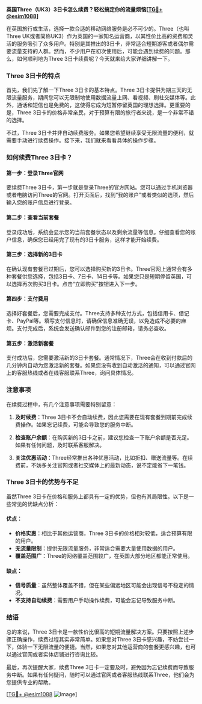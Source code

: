 **英国Three（UK3）3日卡怎么续费？轻松搞定你的流量烦恼[[TG💪+ @esim1088](https://t.me/s/esim1088)]**

在英国旅行或生活，选择一款合适的移动网络服务是必不可少的。Three（也叫Three UK或者简称UK3）作为英国的一家知名运营商，以其性价比高的资费和灵活的服务吸引了众多用户。特别是其推出的3日卡，非常适合短期游客或者偶尔需要流量支持的人群。然而，不少用户在初次使用后，可能会遇到续费的问题。那么，如何顺利地为Three 3日卡续费呢？今天就来给大家详细讲解一下。

### Three 3日卡的特点

首先，我们先了解一下Three 3日卡的基本特点。Three 3日卡提供为期三天的无限流量服务，期间您可以无限制地使用数据流量上网、看视频、刷社交媒体等。此外，通话和短信也是免费的，这使得它成为短暂停留英国的理想选择。更重要的是，Three 3日卡的价格非常亲民，对于预算有限的旅行者来说，是一个非常不错的选择。

不过，Three 3日卡并非自动续费服务。如果您希望继续享受无限流量的便利，就需要手动进行续费操作。接下来，我们就来看看具体的操作步骤。

### 如何续费Three 3日卡？

#### 第一步：登录Three官网
要续费Three 3日卡，第一步就是登录Three的官方网站。您可以通过手机浏览器或者电脑访问Three的官网。打开页面后，找到“我的账户”或者类似的选项，然后输入您的账户信息进行登录。

#### 第二步：查看当前套餐
登录成功后，系统会显示您的当前套餐状态以及剩余流量等信息。仔细查看您的账户信息，确保您已经用完了现有的3日卡服务，这样才能开始续费。

#### 第三步：选择新的3日卡
在确认现有套餐已过期后，您可以选择购买新的3日卡。Three官网上通常会有多种套餐供您选择，包括3日卡、7日卡、14日卡等。如果您只是短期停留英国，可以选择再次购买3日卡。点击“立即购买”按钮进入下一步。

#### 第四步：支付费用
选择好套餐后，您需要完成支付。Three支持多种支付方式，包括信用卡、借记卡、PayPal等。填写支付信息时，请确保信息准确无误，以免造成不必要的麻烦。支付完成后，系统会发送确认邮件到您的注册邮箱，请务必查收。

#### 第五步：激活新套餐
支付成功后，您需要激活新的3日卡套餐。通常情况下，Three会在收到付款后的几分钟内自动为您激活新的套餐。如果您没有收到自动激活的通知，可以通过官网上的客服热线或者在线客服联系Three，询问具体情况。

### 注意事项

在续费过程中，有几个注意事项需要特别留意：

1. **及时续费**：Three 3日卡不会自动续费，因此您需要在现有套餐到期前完成续费操作。如果忘记续费，可能会导致您的服务中断。
   
2. **检查账户余额**：在购买新的3日卡之前，建议您检查一下账户余额是否充足。如果有任何问题，及时联系客服解决。

3. **关注优惠活动**：Three经常推出各种优惠活动，比如折扣、赠送流量等。在续费前，不妨多关注官网或者社交媒体上的最新动态，说不定能省下一笔钱。

### Three 3日卡的优势与不足

虽然Three 3日卡在价格和服务上都具有一定的优势，但也有其局限性。以下是一些常见的优缺点分析：

#### 优点：
- **价格实惠**：相比于其他运营商，Three 3日卡的价格相对较低，适合预算有限的用户。
- **无流量限制**：提供无限流量服务，非常适合需要大量使用数据的用户。
- **覆盖范围广**：Three的网络覆盖范围较广，在英国大部分地区都能正常使用。

#### 缺点：
- **信号质量**：虽然整体覆盖不错，但在某些偏远地区可能会出现信号不稳定的情况。
- **不支持自动续费**：需要用户手动操作续费，可能会忘记导致服务中断。

### 结语

总的来说，Three 3日卡是一款性价比很高的短期流量解决方案。只要按照上述步骤正确操作，续费过程其实非常简单。如果您对Three 3日卡感兴趣，不妨尝试一下，体验一下无限流量的便捷。当然，如果您对其他运营商的套餐更感兴趣，也可以通过官网或者实体店铺进行咨询比较。

最后，再次提醒大家，续费Three 3日卡一定要及时，避免因为忘记续费而导致服务中断。如果有任何疑问，随时可以通过官网或者客服热线联系Three，他们会为您提供专业的帮助。

[[TG💪+ @esim1088](https://t.me/s/esim1088) ![Image](https://i.postimg.cc/4NQfJmqS/Snipaste-2025-05-13-00-14-12.png)]
